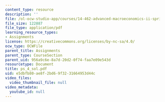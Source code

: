 ```yaml
---
content_type: resource
description: ''
file: /ol-ocw-studio-app/courses/14-462-advanced-macroeconomics-ii-spring-2004/e5dbfb80ae8f2bd69f3231664953d44c_ps_4_sol.pdf
file_size: 122887
file_type: application/pdf
learning_resource_types:
- Assignments
license: https://creativecommons.org/licenses/by-nc-sa/4.0/
ocw_type: OCWFile
parent_title: Assignments
parent_type: CourseSection
parent_uid: 956a9c6e-8a7d-20d2-0f74-faa7e09e543d
resourcetype: Document
title: ps_4_sol.pdf
uid: e5dbfb80-ae8f-2bd6-9f32-31664953d44c
video_files:
  video_thumbnail_file: null
video_metadata:
  youtube_id: null
---
```

